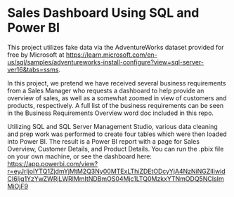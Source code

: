 # Sales Dashboard Using SQL and Power BI

This project utilizes fake data via the AdventureWorks dataset provided for free by Microsoft at https://learn.microsoft.com/en-us/sql/samples/adventureworks-install-configure?view=sql-server-ver16&tabs=ssms.

In this project, we pretend we have received several business requirements from a Sales Manager who requests a dashboard to help provide an overview of sales, as well as a somewhat zoomed in view of customers and products, respectively. A full list of the business requirements can be seen in the Business Requirements Overview word doc included in this repo.

Utilizing SQL and SQL Server Management Studio, various data cleaning and prep work was performed to create four tables which were then loaded into Power BI. The result is a Power BI report with a page for Sales Overview, Customer Details, and Product Details. You can run the .pbix file on your own machine, or see the dashboard here: https://app.powerbi.com/view?r=eyJrIjoiYTQ1ZjdmYjMtM2Q3Ny00MTExLThiZDEtODcyYjA4NzNiNGZlIiwidCI6Ijg1YzYwZWRjLWRlMmItNDBmOS04Mjc1LTQ0MzkxYTNmODQ5NCIsImMiOjF9
